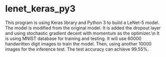 # lenet_keras_py3
This program is using Keras library and Python 3 to build a LeNet-5 model. The model is modified from the original model. It is added the dropout layer and using stochastic gradient decent with momentum as the optimizer.\n
It is using MNIST database for training and testing. It will use 60000 handwritten digit images to train the model. Then, using another 10000 images for the inference test. The test accuracy can achieve 99.55%.
